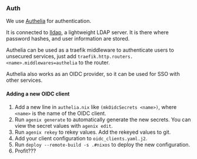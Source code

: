 ### Auth

We use [Authelia](https://www.authelia.com/) for authentication.

It is connected to [lldap](https://github.com/lldap/lldap), a lightweight LDAP server.
It is there where password hashes, and user information are stored.

Authelia can be used as a traefik middleware to authenticate users to unsecured services,
just add `traefik.http.routers.<name>.middlewares=authelia` to the router.

Authelia also works as an OIDC provider, so it can be used for SSO with other services.

#### Adding a new OIDC client

1. Add a new line in `authelia.nix` like `(mkOidcSecrets <name>)`, where `<name>` is the name of the OIDC client.
2. Run `agenix generate` to automatically generate the new secrets. You can view the secret values with
`agenix edit`.
3. Run `agenix rekey` to rekey values. Add the rekeyed values to git.
4. Add your client configuration to `oidc_clients.yaml.j2`.
5. Run `deploy --remote-build -s .#nixos` to deploy the new configuration.
6. Profit???
